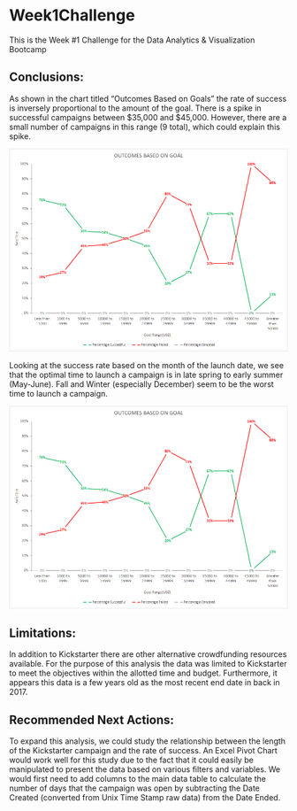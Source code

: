 # Week1Challenge
This is the Week #1 Challenge for the Data Analytics &amp; Visualization Bootcamp 

## Conclusions:
As shown in the chart titled “Outcomes Based on Goals” the rate of success is inversely proportional to the amount of the goal.  There is a spike in successful campaigns between $35,000 and $45,000.  However, there are a small number of campaigns in this range (9 total), which could explain this spike.

![](OutcomesBasedOnGoalsChart.png)


Looking at the success rate based on the month of the launch date, we see that the optimal time to launch a campaign is in late spring to early summer (May-June).  Fall and Winter (especially December) seem to be the worst time to launch a campaign.  


![](OutcomesBasedOnLaunchDateChart.png)

## Limitations:  
In addition to Kickstarter there are other alternative crowdfunding resources available.  For the purpose of this analysis the data was limited to Kickstarter to meet the objectives within the allotted time and budget.  Furthermore, it appears this data is a few years old as the most recent end date in back in 2017.  
## Recommended Next Actions:
To expand this analysis, we could study the relationship between the length of the Kickstarter campaign and the rate of success.  An Excel Pivot Chart would work well for this study due to the fact that it could easily be manipulated to present the data based on various filters and variables.  We would first need to add columns to the main data table to calculate the number of days that the campaign was open by subtracting the Date Created (converted from Unix Time Stamp raw data) from the Date Ended. 
